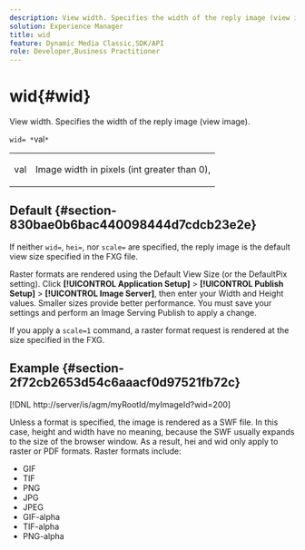 ```yaml
---
description: View width. Specifies the width of the reply image (view image).
solution: Experience Manager
title: wid
feature: Dynamic Media Classic,SDK/API
role: Developer,Business Practitioner
---
```


# wid{#wid}

View width. Specifies the width of the reply image (view image).

 `wid= *`val`*`

<table id="simpletable_8229FEFB366F4A799C206FD3E3C601BA"> 
 <tr class="strow"> 
  <td class="stentry"> <p><span class="codeph"> <span class="varname"> val</span></span> </p> </td> 
  <td class="stentry"> <p>Image width in pixels (int greater than 0), </p></td> 
 </tr> 
</table>

## Default {#section-830bae0b6bac440098444d7cdcb23e2e}

If neither `wid=`, `hei=`, nor `scale=` are specified, the reply image is the default view size specified in the FXG file.

Raster formats are rendered using the Default View Size (or the DefaultPix setting). Click **[!UICONTROL Application Setup]** > **[!UICONTROL Publish Setup]** > **[!UICONTROL Image Server]**, then enter your Width and Height values. Smaller sizes provide better performance. You must save your settings and perform an Image Serving Publish to apply a change.

If you apply a `scale=1` command, a raster format request is rendered at the size specified in the FXG.

## Example {#section-2f72cb2653d54c6aaacf0d97521fb72c}

[!DNL http://server/is/agm/myRootId/myImageId?wid=200]

Unless a format is specified, the image is rendered as a SWF file. In this case, height and width have no meaning, because the SWF usually expands to the size of the browser window. As a result, hei and wid only apply to raster or PDF formats. Raster formats include:

* GIF 
* TIF 
* PNG 
* JPG 
* JPEG 
* GIF-alpha 
* TIF-alpha 
* PNG-alpha

